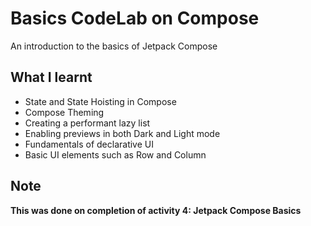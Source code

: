 # Basics CodeLab on Compose
An introduction to the basics of Jetpack Compose

## What I learnt 
- State and State Hoisting in Compose
- Compose Theming
- Creating a performant lazy list
- Enabling previews in both Dark and Light mode
- Fundamentals of declarative UI
- Basic UI elements such as Row and Column

## Note
**This was done on completion of activity 4: Jetpack Compose Basics**
